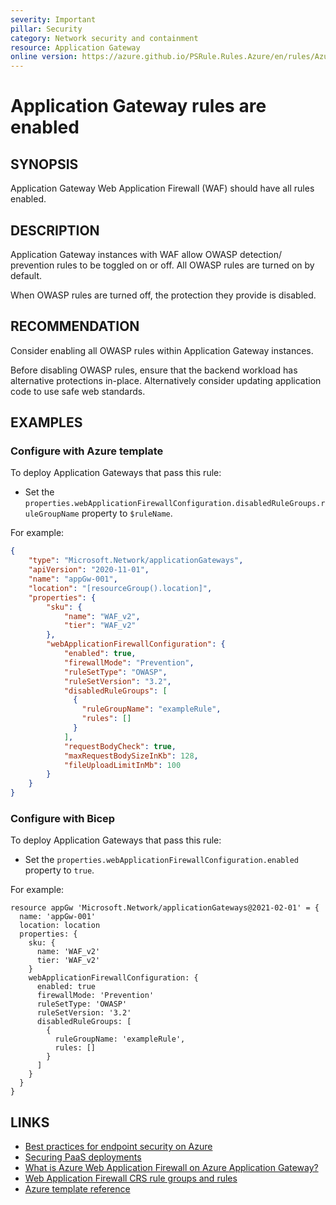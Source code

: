 ```yaml
---
severity: Important
pillar: Security
category: Network security and containment
resource: Application Gateway
online version: https://azure.github.io/PSRule.Rules.Azure/en/rules/Azure.AppGw.WAFRules/
---
```


# Application Gateway rules are enabled

## SYNOPSIS

Application Gateway Web Application Firewall (WAF) should have all rules enabled.

## DESCRIPTION

Application Gateway instances with WAF allow OWASP detection/ prevention rules to be toggled on or off.
All OWASP rules are turned on by default.

When OWASP rules are turned off, the protection they provide is disabled.

## RECOMMENDATION

Consider enabling all OWASP rules within Application Gateway instances.

Before disabling OWASP rules, ensure that the backend workload has alternative protections in-place.
Alternatively consider updating application code to use safe web standards.

## EXAMPLES

### Configure with Azure template

To deploy Application Gateways that pass this rule:

- Set the `properties.webApplicationFirewallConfiguration.disabledRuleGroups.ruleGroupName` property to `$ruleName`.

For example:

```json
{
    "type": "Microsoft.Network/applicationGateways",
    "apiVersion": "2020-11-01",
    "name": "appGw-001",
    "location": "[resourceGroup().location]",
    "properties": {
        "sku": {
            "name": "WAF_v2",
            "tier": "WAF_v2"
        },
        "webApplicationFirewallConfiguration": {
            "enabled": true,
            "firewallMode": "Prevention",
            "ruleSetType": "OWASP",
            "ruleSetVersion": "3.2",
            "disabledRuleGroups": [
              {
                "ruleGroupName": "exampleRule",
                "rules": []
              }
            ],
            "requestBodyCheck": true,
            "maxRequestBodySizeInKb": 128,
            "fileUploadLimitInMb": 100
        }
    }
}
```

### Configure with Bicep

To deploy Application Gateways that pass this rule:

- Set the `properties.webApplicationFirewallConfiguration.enabled` property to `true`.

For example:

```bicep
resource appGw 'Microsoft.Network/applicationGateways@2021-02-01' = {
  name: 'appGw-001'
  location: location
  properties: {
    sku: {
      name: 'WAF_v2'
      tier: 'WAF_v2'
    }
    webApplicationFirewallConfiguration: {
      enabled: true
      firewallMode: 'Prevention'
      ruleSetType: 'OWASP'
      ruleSetVersion: '3.2'
      disabledRuleGroups: [
        {
          ruleGroupName: 'exampleRule',
          rules: []
        }
      ]
    }
  }
}
```

## LINKS

- [Best practices for endpoint security on Azure](https://docs.microsoft.com/azure/architecture/framework/security/design-network-endpoints)
- [Securing PaaS deployments](https://docs.microsoft.com/azure/security/fundamentals/paas-deployments#install-a-web-application-firewall)
- [What is Azure Web Application Firewall on Azure Application Gateway?](https://docs.microsoft.com/azure/web-application-firewall/ag/ag-overview)
- [Web Application Firewall CRS rule groups and rules](https://docs.microsoft.com/azure/web-application-firewall/ag/application-gateway-crs-rulegroups-rules)
- [Azure template reference](https://docs.microsoft.com/azure/templates/microsoft.network/applicationgateways)
